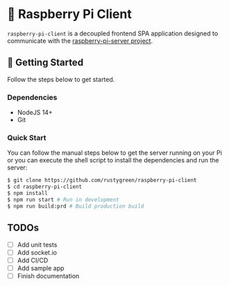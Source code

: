 # 🥧 Raspberry Pi Client

`raspberry-pi-client` is a decoupled frontend SPA application designed to communicate with the [raspberry-pi-server project](https://github.com/rustygreen/raspberry-pi-server).

## 🏁 Getting Started

Follow the steps below to get started.

### Dependencies

- NodeJS 14+
- Git

### Quick Start

You can follow the manual steps below to get the server running on your Pi or you can execute the shell script to install the dependencies and run the server:

```bash
$ git clone https://github.com/rustygreen/raspberry-pi-client
$ cd raspberry-pi-client
$ npm install
$ npm run start # Run in development
$ npm run build:prd # Build production build
```

## TODOs

- [ ] Add unit tests
- [ ] Add socket.io
- [ ] Add CI/CD
- [ ] Add sample app
- [ ] Finish documentation
